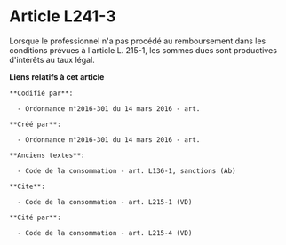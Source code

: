 # Article L241-3

Lorsque le professionnel n'a pas procédé au remboursement dans les conditions prévues à l'article L. 215-1, les sommes dues
sont productives d'intérêts au taux légal.

**Liens relatifs à cet article**

	**Codifié par**:

	  - Ordonnance n°2016-301 du 14 mars 2016 - art.

	**Créé par**:

	  - Ordonnance n°2016-301 du 14 mars 2016 - art.

	**Anciens textes**:

	  - Code de la consommation - art. L136-1, sanctions (Ab)

	**Cite**:

	  - Code de la consommation - art. L215-1 (VD)

	**Cité par**:

	  - Code de la consommation - art. L215-4 (VD)
